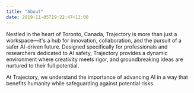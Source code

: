 ```yaml
---
title: "About"
date: 2019-11-05T19:22:47+11:00
---
```


Nestled in the heart of Toronto, Canada, Trajectory is more than just a workspace—it's a hub for innovation, collaboration, and the pursuit of a safer AI-driven future. Designed specifically for professionals and researchers dedicated to AI safety, Trajectory provides a dynamic environment where creativity meets rigor, and groundbreaking ideas are nurtured to their full potential.

At Trajectory, we understand the importance of advancing AI in a way that benefits humanity while safeguarding against potential risks.